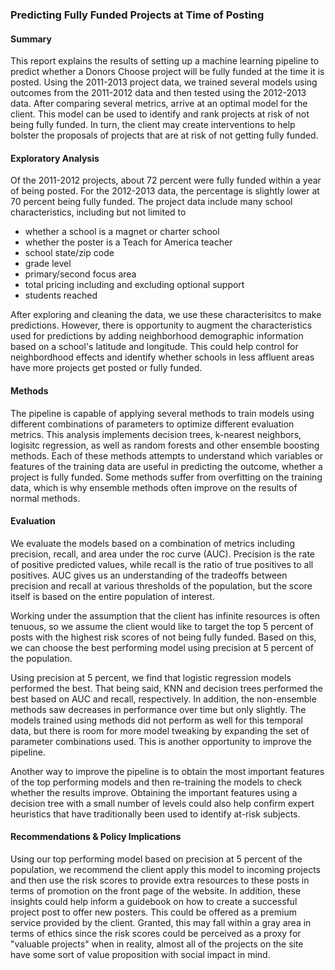 ### Predicting Fully Funded Projects at Time of Posting

#### Summary

This report explains the results of setting up a machine learning pipeline to predict whether a Donors Choose project will be fully funded at the time it is posted. Using the 2011-2013 project data, we trained several models using outcomes from the 2011-2012 data and then tested using the 2012-2013 data. After comparing several metrics, arrive at an optimal model for the client. This model can be used to identify and rank projects at risk of not being fully funded. In turn, the client may create interventions to help bolster the proposals of projects that are at risk of not getting fully funded. 

#### Exploratory Analysis

Of the 2011-2012 projects, about 72 percent were fully funded within a year of being posted. For the 2012-2013 data, the percentage is slightly lower at 70 percent being fully funded. The project data include many school characteristics, including but not limited to

- whether a school is a magnet or charter school
- whether the poster is a Teach for America teacher
- school state/zip code
- grade level
- primary/second focus area
- total pricing including and excluding optional support
- students reached

After exploring and cleaning the data, we use these characterisitcs to make predictions. However, there is opportunity to augment the characteristics used for predictions by adding neighborhood demographic information based on a school's latitude and longitude. This could help control for neighbordhood effects and identify whether schools in less affluent areas have more projects get posted or fully funded. 

#### Methods

The pipeline is capable of applying several methods to train models using different combinations of parameters to optimize different evaluation metrics. This analysis implements decision trees, k-nearest neighbors, logisitc regression, as well as random forests and other ensemble boosting methods. Each of these methods attempts to understand which variables or features of the training data are useful in predicting the outcome, whether a project is fully funded. Some methods suffer from overfitting on the training data, which is why ensemble methods often improve on the results of normal methods. 

#### Evaluation

We evaluate the models based on a combination of metrics including precision, recall, and area under the roc curve (AUC). Precision is the rate of positive predicted values, while recall is the ratio of true positives to all positives. AUC gives us an understanding of the tradeoffs between precision and recall at various thresholds of the population, but the score itself is based on the entire population of interest. 

Working under the assumption that the client has infinite resources is often tenuous, so we assume the client would like to target the top 5 percent of posts with the highest risk scores of not being fully funded. Based on this, we can choose the best performing model using precision at 5 percent of the population. 

Using precision at 5 percent, we find that logistic regression models performed the best. That being said, KNN and decision trees performed the best based on AUC and recall, respectively. In addition, the non-ensemble methods saw decreases in performance over time but only slightly. The models trained using methods did not perform as well for this temporal data, but there is room for more model tweaking by expanding the set of parameter combinations used. This is another opportunity to improve the pipeline. 

Another way to improve the pipeline is to obtain the most important features of the top performing models and then re-training the models to check whether the results improve. Obtaining the important features using a decision tree with a small number of levels could also help confirm expert heuristics that have traditionally been used to identify at-risk subjects. 

#### Recommendations & Policy Implications

Using our top performing model based on precision at 5 percent of the population, we recommend the client apply this model to incoming projects and then use the risk scores to provide extra resources to these posts in terms of promotion on the front page of the website. In addition, these insights could help inform a guidebook on how to create a successful project post to offer new posters. This could be offered as a premium service provided by the client. Granted, this may fall within a gray area in terms of ethics since the risk scores could be perceived as a proxy for "valuable projects" when in reality, almost all of the projects on the site have some sort of value proposition with social impact in mind. 

